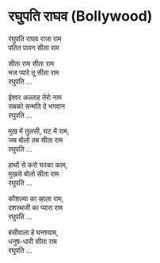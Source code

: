 # रघुपति राघव (Bollywood)

रघुपति राघव राजा राम  
पतित पावन सीता राम  

सीता राम सीता राम  
भज प्यारे तू सीता राम  
रघुपति ...  

ईश्वर अल्लाह तेरो नाम  
सबको सन्मति दे भगवान  
रघुपति ...  

मुख में तुलसी, घट में राम,  
जब बोलो तब सीता राम  
रघुपति ...  

हाथों से करो घरका काम,  
मुखसे बोलो सीता राम  
रघुपति ...  

कौशल्या का व्हाला राम,  
दशरथजी का प्यारा राम  
रघुपति ...  

बंसीवाला हे घनश्याम,  
धनुष-धारी सीता राम  
रघुपति ...  
